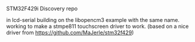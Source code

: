 STM32F429i Discovery repo

in lcd-serial building on the libopencm3 example with the same name.
working to make a stmpe811 touchscreen driver to work. (based on a nice driver from https://github.com/MaJerle/stm32f429)
